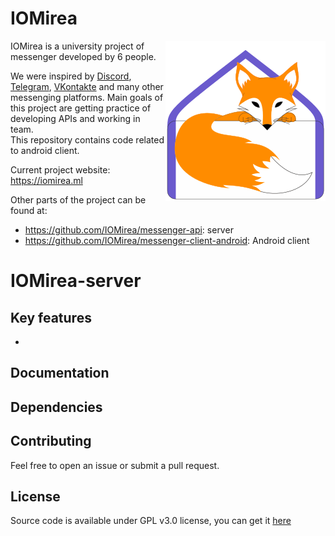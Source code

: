 # IOMirea

<img align="right" height="256" src=".github/media/logo256x256.png"/>

IOMirea is a university project of messenger developed by 6 people.

We were inspired by [Discord](https://discordapp.com), [Telegram](https://telegram.org),
[VKontakte](https://vk.com) and many other messenging platforms.
Main goals of this project are getting practice of developing APIs and working in team.  
This repository contains code related to android client.

Current project website: https://iomirea.ml

Other parts of the project can be found at:
- https://github.com/IOMirea/messenger-api: server
- https://github.com/IOMirea/messenger-client-android: Android client

# IOMirea-server

## Key features
- 

## Documentation

## Dependencies

## Contributing
Feel free to open an issue or submit a pull request.  

## License
Source code is available under GPL v3.0 license, you can get it [here](LICENSE)
